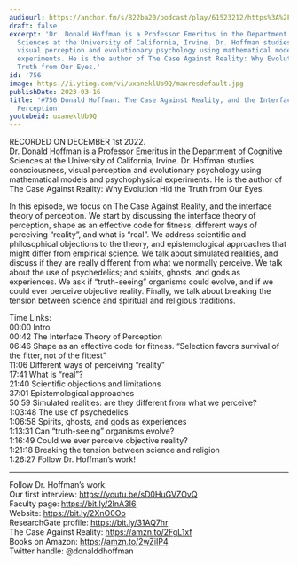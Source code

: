 ```yaml
---
audiourl: https://anchor.fm/s/822ba20/podcast/play/61523212/https%3A%2F%2Fd3ctxlq1ktw2nl.cloudfront.net%2Fstaging%2F2022-11-1%2F51d9093e-33db-813d-99a0-111e8a62f09d.m4a
draft: false
excerpt: 'Dr. Donald Hoffman is a Professor Emeritus in the Department of Cognitive
  Sciences at the University of California, Irvine. Dr. Hoffman studies consciousness,
  visual perception and evolutionary psychology using mathematical models and psychophysical
  experiments. He is the author of The Case Against Reality: Why Evolution Hid the
  Truth from Our Eyes.'
id: '756'
image: https://i.ytimg.com/vi/uxaneklUb9Q/maxresdefault.jpg
publishDate: 2023-03-16
title: '#756 Donald Hoffman: The Case Against Reality, and the Interface Theory of
  Perception'
youtubeid: uxaneklUb9Q
---
```

<div class="timelinks">

RECORDED ON DECEMBER 1st 2022.  
Dr. Donald Hoffman is a Professor Emeritus in the Department of Cognitive Sciences at the University of California, Irvine. Dr. Hoffman studies consciousness, visual perception and evolutionary psychology using mathematical models and psychophysical experiments. He is the author of The Case Against Reality: Why Evolution Hid the Truth from Our Eyes.

In this episode, we focus on The Case Against Reality, and the interface theory of perception. We start by discussing the interface theory of perception, shape as an effective code for fitness, different ways of perceiving “reality”, and what is “real”. We address scientific and philosophical objections to the theory, and epistemological approaches that might differ from empirical science. We talk about simulated realities, and discuss if they are really different from what we normally perceive. We talk about the use of psychedelics; and spirits, ghosts, and gods as experiences. We ask if “truth-seeing” organisms could evolve, and if we could ever perceive objective reality. Finally, we talk about breaking the tension between science and spiritual and religious traditions.

Time Links:  
<time>00:00</time> Intro  
<time>00:42</time> The Interface Theory of Perception  
<time>06:46</time> Shape as an effective code for fitness. “Selection favors survival of the fitter, not of the fittest”  
<time>11:06</time> Different ways of perceiving “reality”  
<time>17:41</time> What is “real”?  
<time>21:40</time> Scientific objections and limitations  
<time>37:01</time> Epistemological approaches  
<time>50:59</time> Simulated realities: are they different from what we perceive?  
<time>1:03:48</time> The use of psychedelics  
<time>1:06:58</time> Spirits, ghosts, and gods as experiences  
<time>1:13:31</time> Can “truth-seeing” organisms evolve?  
<time>1:16:49</time> Could we ever perceive objective reality?  
<time>1:21:18</time> Breaking the tension between science and religion  
<time>1:26:27</time> Follow Dr. Hoffman’s work!

---

Follow Dr. Hoffman’s work:  
Our first interview: https://youtu.be/sD0HuGVZOvQ  
Faculty page: https://bit.ly/2InA3I6  
Website: https://bit.ly/2XnO0Oo  
ResearchGate profile: https://bit.ly/31AQ7hr  
The Case Against Reality: https://amzn.to/2FgL1xf  
Books on Amazon: https://amzn.to/2wZiIP4  
Twitter handle: @donalddhoffman
</div>

